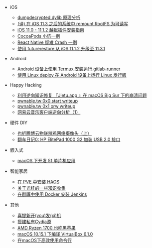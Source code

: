 <!-- docs/_sidebar.md -->

- iOS
  - [dumpdecrypted.dylib 原理分析](how-dumpdecrypted-dylib-works.md)
  - [(译) 在 iOS 11.3 之后的系统中 remount RootFS 为可读写](Remount-rootfs-after-iOS-11-3.md)
  - [iOS 11.0 - 11.1.2 越狱插件安装指南](install-tweak-with-electra-on-ios11.md)
  - [CocoaPods 小坑一例](one_small_cocoapods_issue.md)
  - [React Native 疑难 Crash 一例](fix-a-react-native-crash-on-mutex.md)
  - [使用 futurerestore 从 iOS 11.1.2 升级至 11.3.1](upgrade-from-iOS-11-1-2-to-iOS-11-3-1-with-blob.md)

- Android
  - [Android 设备上使用 Termux 安装运行 gitlab-runner](install_gitlab_runner_on_android.md)
  - [使用 Linux deploy 在 Android 设备上运行 Linux 发行版](run-linux-dist-on-android-with-linux-deploy.md)

- Happy Hacking
  - [利用逆向知识修复 『Jietu.app 』在 macOS Big Sur 下的崩溃问题](fix_jietu_crash_with_reverse_method.md)
  - [pwnable.tw 0x0 start writeup](pwnable-0x00-start.md)
  - [pwnable.tw 0x1 orw writeup](pwnable-0x01-orw.md)
  - [网易云音乐客户端逆向分析（1）](reverse-neteasemusic-001.md)

- 硬件 DIY
  - [也折腾博云物联辣鸡网络摄像头（上）](hack_boyun_ipcamera_01.md)
  - [翻车日记0: HP ElitePad 1000 G2 加装 USB 2.0 接口](add_usb_and_dc_power_for_hp_elite_pad_1000_g2.md)

- 嵌入式
  - [macOS 下开发 51 单片机应用](develop-mcs51-on-macOS.md)

- 智能家居
  - [在 PVE 中安装 HAOS](install_hassos_in_pve.md)
  - [关于光纤的一些知识收集](fiber_infomation_about_fiber.md)
  - [在群晖中使用 Docker 安装 Jenkins](install-jenkins-with-docker-on-synology.md)

- 其他
  - [喜提新开(you)发(xi)机](hackintosh-with-amd-ryzen-3700x.md)
  - [搭建私有Cydia源](create-private-cydia-repo.md)
  - [AMD Ryzen 1700 也吃黑苹果](hackintosh-with-amd-ryzen-1700.md)
  - [macOS 10.15.1 下编译 VirtualBox 6.1.0](build-virtualbox-on-macOS-10.15.md)
  - [在macOS下高效使用命令行](live-under-console-on-macOS.md)
